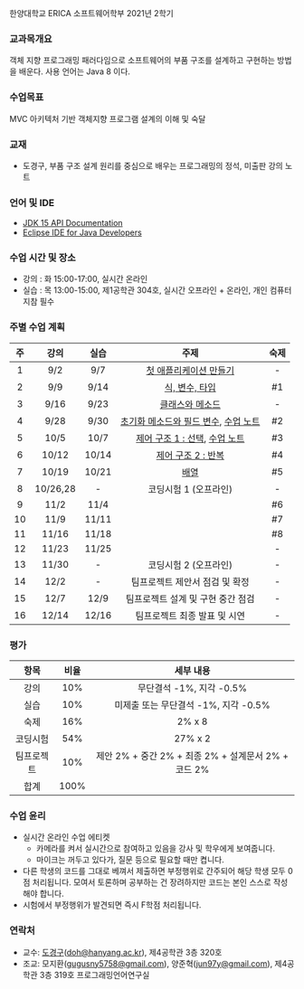 한양대학교 ERICA 소프트웨어학부 2021년 2학기

### 교과목개요

객체 지향 프로그래밍 패러다임으로 소프트웨어의 부품 구조를 설계하고 구현하는 방법을 배운다.
사용 언어는 Java 8 이다.

### 수업목표

MVC 아키텍처 기반 객체지향 프로그램 설계의 이해 및 숙달

### 교재
- 도경구, 부품 구조 설계 원리를 중심으로 배우는 프로그래밍의 정석, 미출판 강의 노트

### 언어 및 IDE
- [JDK 15 API Documentation](https://docs.oracle.com/en/java/javase/15/docs/api/index.html)
- [Eclipse IDE for Java Developers](https://www.eclipse.org/downloads/)

### 수업 시간 및 장소

- 강의 : 화 15:00-17:00, 실시간 온라인 
- 실습 : 목 13:00-15:00, 제1공학관 304호, 실시간 오프라인 + 온라인, 개인 컴퓨터 지참 필수


### 주별 수업 계획

| 주 | 강의 | 실습 | 주제 |  숙제 |
|:----:|:-----:|:-----:|:-----:|:-----:|
|  1 | 9/2 | 9/7 | [첫 애플리케이션 만들기](notes/lecture01.pdf)  |  - |
|  2 | 9/9 | 9/14 | [식, 변수, 타입](notes/lecture02.pdf) | #1 |
|  3 | 9/16 | 9/23 |[클래스와 메소드](notes/lecture03.pdf) |  - |
|  4 | 9/28 | 9/30 | [초기화 메소드와 필드 변수](notes/lecture04.pdf), [수업 노트](notes/notes04.md) |  #2 |
|  5 | 10/5 | 10/7 | [제어 구조 1 : 선택](notes/lecture05.pdf), [수업 노트](notes/notes05.md)|  #3 |
|  6 | 10/12 | 10/14 | [제어 구조 2 : 반복]() |  #4 |
|  7 | 10/19 | 10/21 | [배열]() |  #5 |
|  8 | 10/26,28 | - | 코딩시험 1 (오프라인) | - |
|  9 | 11/2 | 11/4 |  |  #6 |
| 10 | 11/9 | 11/11 |  | #7 |
| 11 | 11/16 | 11/18 |  | #8 |
| 12 | 11/23 | 11/25 |  | - |
| 13 | 11/30 | - | 코딩시험 2 (오프라인) | - |
| 14 | 12/2 | - | 팀프로젝트 제안서 점검 및 확정 | - |
| 15 | 12/7 | 12/9 | 팀프로젝트 설계 및 구현 중간 점검 | - |
| 16 | 12/14 | 12/16 | 팀프로젝트 최종 발표 및 시연 | - |

### 평가

| 항목 | 비율 | 세부 내용 |
|:---:|:---:|:---:|
| 강의 | 10% | 무단결석 -1%, 지각 -0.5% |
| 실습 | 10% | 미제출 또는 무단결석 -1%, 지각 -0.5% |
| 숙제 | 16% | 2% x 8 |
| 코딩시험 | 54% | 27% x 2 |
| 팀프로젝트 | 10% | 제안 2% + 중간 2% + 최종 2% + 설계문서 2% + 코드 2% |
| 합계 | 100% |  |

### 수업 윤리

- 실시간 온라인 수업 에티켓 
  - 카메라를 켜서 실시간으로 참여하고 있음을 강사 및 학우에게 보여줍니다.
  - 마이크는 꺼두고 있다가, 질문 등으로 필요할 때만 켭니다.
- 다른 학생의 코드를 그대로 베껴서 제출하면 부정행위로 간주되어 해당 학생 모두 0점 처리됩니다. 모여서 토론하며 공부하는 건 장려하지만 코드는 본인 스스로 작성해야 합니다.
- 시험에서 부정행위가 발견되면 즉시 F학점 처리됩니다.

### 연락처

- 교수: [도경구](http://doggzone.github.io/home)(doh@hanyang.ac.kr), 제4공학관 3층 320호
- 조교: 모지환(gugusny5758@gmail.com), 양준혁(jun97y@gmail.com), 제4공학관 3층 319호 프로그래밍언어연구실

